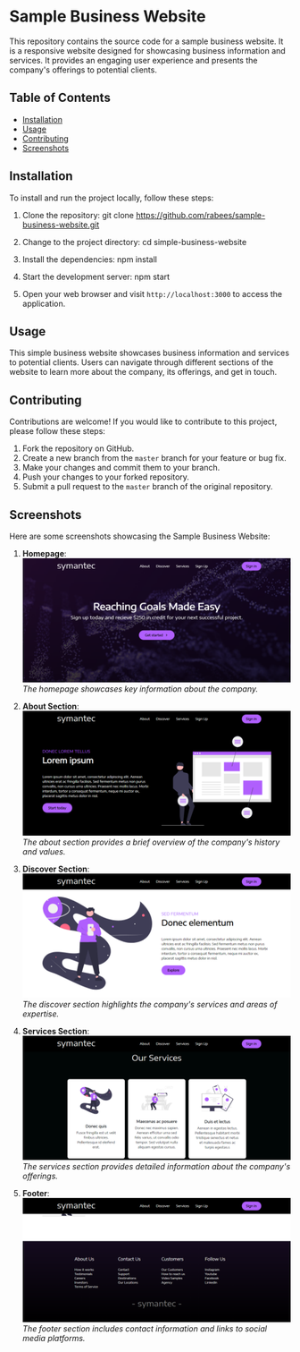 # Sample Business Website

This repository contains the source code for a sample business website. It is a responsive website designed for showcasing business information and services. It provides an engaging user experience and presents the company's offerings to potential clients.

## Table of Contents

- [Installation](#installation)
- [Usage](#usage)
- [Contributing](#contributing)
- [Screenshots](#screenshots)

## Installation

To install and run the project locally, follow these steps:

1. Clone the repository:
   git clone https://github.com/rabees/sample-business-website.git

2. Change to the project directory:
   cd simple-business-website

3. Install the dependencies:
   npm install

4. Start the development server:
   npm start

5. Open your web browser and visit `http://localhost:3000` to access the application.

## Usage

This simple business website showcases business information and services to potential clients. Users can navigate through different sections of the website to learn more about the company, its offerings, and get in touch.

## Contributing

Contributions are welcome! If you would like to contribute to this project, please follow these steps:

1. Fork the repository on GitHub.
2. Create a new branch from the `master` branch for your feature or bug fix.
3. Make your changes and commit them to your branch.
4. Push your changes to your forked repository.
5. Submit a pull request to the `master` branch of the original repository.

## Screenshots

Here are some screenshots showcasing the Sample Business Website:

1. **Homepage**: ![Homepage](screenshots/homepage.png)
   *The homepage showcases key information about the company.*

2. **About Section**: ![About Section](screenshots/about-section.png)
   *The about section provides a brief overview of the company's history and values.*

3. **Discover Section**: ![Discover Section](screenshots/discover-section.png)
   *The discover section highlights the company's services and areas of expertise.*

4. **Services Section**: ![Services Section](screenshots/services-section.png)
   *The services section provides detailed information about the company's offerings.*

5. **Footer**: ![Footer](screenshots/footer.png)
   *The footer section includes contact information and links to social media platforms.*
   
